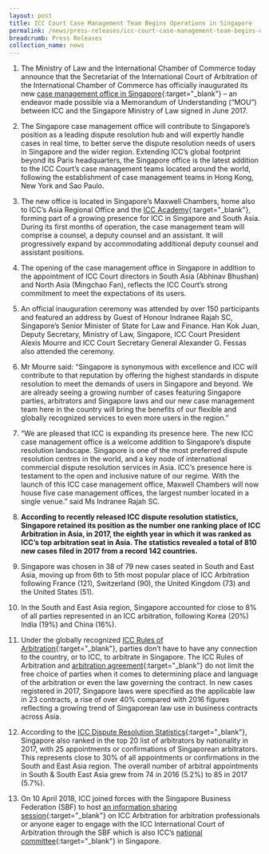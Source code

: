 ```yaml
---
layout: post
title: ICC Court Case Management Team Begins Operations in Singapore
permalink: /news/press-releases/icc-court-case-management-team-begins-operations-in-singapore
breadcrumb: Press Releases
collection_name: news
---
```


1. The Ministry of Law and the International Chamber of Commerce today announce that the Secretariat of the International Court of Arbitration of the International Chamber of Commerce has officially inaugurated its new [case management office in Singapore](https://iccwbo.org/media-wall/news-speeches/singapore-ministry-law-international-chamber-commerce-sign-mou-boost-arbitration/){:target="_blank"} – an endeavor made possible via a Memorandum of Understanding (“MOU”) between ICC and the Singapore Ministry of Law signed in June 2017.

2. The Singapore case management office will contribute to Singapore’s position as a leading dispute resolution hub and will expertly handle cases in real time, to better serve the dispute resolution needs of users in Singapore and the wider region. Extending ICC’s global footprint beyond its Paris headquarters, the Singapore office is the latest addition to the ICC Court’s case management teams located around the world, following the establishment of case management teams in Hong Kong, New York and Sao Paulo.


3. The new office is located in Singapore’s Maxwell Chambers, home also to ICC’s Asia Regional Office and the [ICC Academy](http://icc.academy/){:target="_blank"}, forming part of a growing presence for ICC in Singapore and South Asia. During its first months of operation, the case management team will comprise a counsel, a deputy counsel and an assistant. It will progressively expand by accommodating additional deputy counsel and assistant positions.

4. The opening of the case management office in Singapore in addition to the appointment of ICC Court directors in South Asia (Abhinav Bhushan) and North Asia (Mingchao Fan), reflects the ICC Court’s strong commitment to meet the expectations of its users.

5. An official inauguration ceremony was attended by over 150 participants and featured an address by Guest of Honour Indranee Rajah SC, Singapore’s Senior Minister of State for Law and Finance. Han Kok Juan, Deputy Secretary, Ministry of Law, Singapore, ICC Court President Alexis Mourre and ICC Court Secretary General Alexander G. Fessas also attended the ceremony.

6. Mr Mourre said: “Singapore is synonymous with excellence and ICC will contribute to that reputation by offering the highest standards in dispute resolution to meet the demands of users in Singapore and beyond. We are already seeing a growing number of cases featuring Singapore parties, arbitrators and Singapore laws and our new case management team here in the country will bring the benefits of our flexible and globally recognized services to even more users in the region.”

7. “We are pleased that ICC is expanding its presence here. The new ICC case management office is a welcome addition to Singapore’s dispute resolution landscape.  Singapore is one of the most preferred dispute resolution centres in the world, and a key node of international commercial dispute resolution services in Asia. ICC’s presence here is testament to the open and inclusive nature of our regime.  With the launch of this ICC case management office, Maxwell Chambers will now house five case management offices, the largest number located in a single venue.” said Ms Indranee Rajah SC.

8. **According to recently released ICC dispute resolution statistics, Singapore retained its position as the number one ranking place of ICC Arbitration in Asia, in 2017, the eighth year in which it was ranked as ICC’s top arbitration seat in Asia. The statistics revealed a total of 810 new cases filed in 2017 from a record 142 countries.**

9. Singapore was chosen in 38 of 79 new cases seated in South and East Asia, moving up from 6th to 5th most popular place of ICC Arbitration following France (121), Switzerland (90), the United Kingdom (73) and the United States (51).

10. In the South and East Asia region, Singapore accounted for close to 8% of all parties represented in an ICC arbitration, following Korea (20%) India (19%) and China (16%).

11. Under the globally recognized [ICC Rules of Arbitration](https://iccwbo.org/dispute-resolution-services/arbitration/rules-of-arbitration/){:target="_blank"}, parties don’t have to have any connection to the country, or to ICC, to arbitrate in Singapore.  The ICC Rules of Arbitration and [arbitration agreement](https://iccwbo.org/dispute-resolution-services/arbitration/arbitration-clause/){:target="_blank"} do not limit the free choice of parties when it comes to determining place and language of the arbitration or even the law governing the contract. In new cases registered in 2017, Singapore laws were specified as the applicable law in 23 contracts, a rise of over 40% compared with 2016 figures reflecting a growing trend of Singaporean law use in business contracts across Asia.

12. According to the [ICC Dispute Resolution Statistics](https://iccwbo.org/media-wall/news-speeches/icc-announces-2017-figures-confirming-global-reach-leading-position-complex-high-value-disputes/){:target="_blank"}, Singapore also ranked in the top 20 list of arbitrators by nationality in 2017, with 25 appointments or confirmations of Singaporean arbitrators. This represents close to 30% of all appointments or confirmations in the South and East Asia region. The overall number of arbitral appointments in South & South East Asia grew from 74 in 2016 (5.2%) to 85 in 2017 (5.7%).

13. On 10 April 2018, ICC joined forces with the Singapore Business Federation (SBF) to host [an information sharing session](https://iccwbo.org/event/info-sharing-session-icc-arbitration-singapore-business-federation/){:target="_blank"} on ICC Arbitration for arbitration professionals or anyone eager to engage with the ICC International Court of Arbitration through the SBF which is also ICC’s [national committee](https://iccwbo.org/about-us/global-network/regional-offices/){:target="_blank"} in Singapore.
